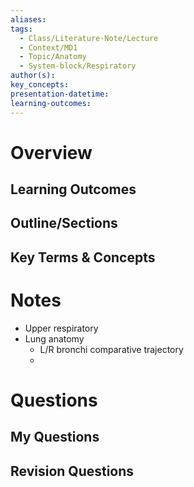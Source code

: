 ```yaml
---
aliases: 
tags:
  - Class/Literature-Note/Lecture
  - Context/MD1
  - Topic/Anatomy
  - System-block/Respiratory
author(s): 
key_concepts: 
presentation-datetime: 
learning-outcomes:
---
```



# Overview
## Learning Outcomes

## Outline/Sections

## Key Terms & Concepts


# Notes

- Upper respiratory
- Lung anatomy
	- L/R bronchi comparative trajectory
	- 


# Questions

## My Questions
## Revision Questions




